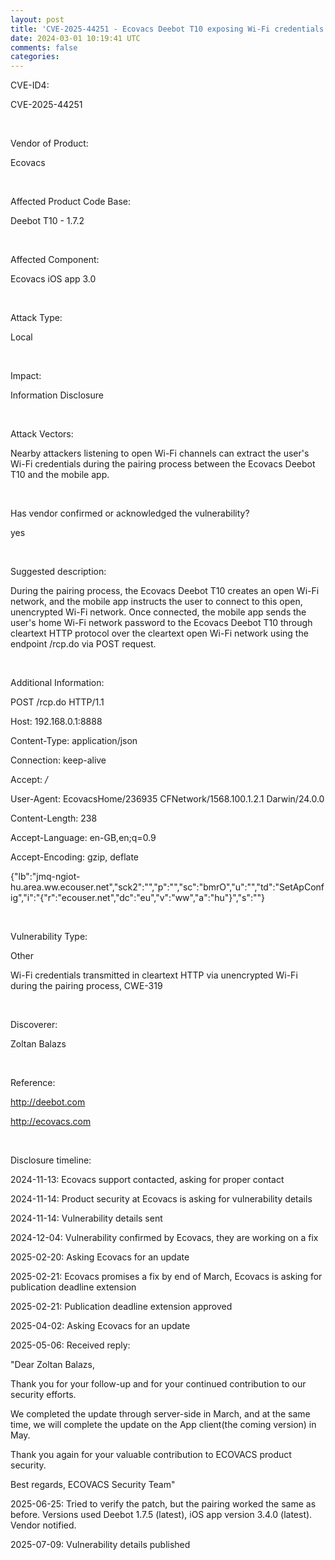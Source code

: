 ```yaml
---           
layout: post
title: 'CVE-2025-44251 - Ecovacs Deebot T10 exposing Wi-Fi credentials during pairing'
date: 2024-03-01 10:19:41 UTC
comments: false
categories:  
---
```


CVE-ID4:

CVE-2025-44251

&nbsp;

Vendor of Product:

Ecovacs

&nbsp;

Affected Product Code Base:

Deebot T10 - 1.7.2

&nbsp;

Affected Component:

Ecovacs iOS app 3.0

&nbsp;

Attack Type:

Local

&nbsp;

Impact: 

Information Disclosure

&nbsp;

Attack Vectors:

Nearby attackers listening to open Wi-Fi channels can extract the user's Wi-Fi credentials during the pairing process between the Ecovacs Deebot T10 and the mobile app.

&nbsp;

Has vendor confirmed or acknowledged the vulnerability?

yes

&nbsp;

Suggested description:

During the pairing process, the Ecovacs Deebot T10 creates an open Wi-Fi network, and the mobile app instructs the user to connect to this open, unencrypted Wi-Fi network. Once connected, the mobile app sends the user's home Wi-Fi network password to the Ecovacs Deebot T10 through cleartext HTTP protocol over the cleartext open Wi-Fi network using the endpoint /rcp.do via POST request.

&nbsp;

Additional Information:

POST /rcp.do HTTP/1.1

Host: 192.168.0.1:8888

Content-Type: application/json

Connection: keep-alive

Accept: */*

User-Agent: EcovacsHome/236935 CFNetwork/1568.100.1.2.1 Darwin/24.0.0

Content-Length: 238

Accept-Language: en-GB,en;q=0.9

Accept-Encoding: gzip, deflate


{"lb":"jmq-ngiot-hu.area.ww.ecouser.net","sck2":"<REDACTED>","p":"<WIFI PASSWORD IN CLEAR TEXT>","sc":"bmrO","u":"<REDACTED>","td":"SetApConfig","i":"{\"r\":\"ecouser.net\",\"dc\":\"eu\",\"v\":\"ww\",\"a\":\"hu\"}","s":"<WIFI SSID IN CLEAR TEXT>"}

&nbsp;

Vulnerability Type: 

Other

Wi-Fi credentials transmitted in cleartext HTTP via unencrypted Wi-Fi during the pairing process, CWE-319

&nbsp;

Discoverer:

Zoltan Balazs

&nbsp;

Reference:

http://deebot.com

http://ecovacs.com

&nbsp;

Disclosure timeline:

2024-11-13: Ecovacs support contacted, asking for proper contact

2024-11-14: Product security at Ecovacs is asking for vulnerability details

2024-11-14: Vulnerability details sent

2024-12-04: Vulnerability confirmed by Ecovacs, they are working on a fix

2025-02-20: Asking Ecovacs for an update

2025-02-21: Ecovacs promises a fix by end of March, Ecovacs is asking for publication deadline extension

2025-02-21: Publication deadline extension approved

2025-04-02: Asking Ecovacs for an update

2025-05-06: Received reply: 
&nbsp;

"Dear Zoltan Balazs,

Thank you for your follow-up and for your continued contribution to our security efforts.

We completed the update through server-side in March, and at the same time, we will complete the update on the App client(the coming version) in May.

Thank you again for your valuable contribution to ECOVACS product security.

Best regards,
ECOVACS Security Team"

2025-06-25: Tried to verify the patch, but the pairing worked the same as before. Versions used Deebot 1.7.5 (latest), iOS app version 3.4.0 (latest). Vendor notified. 

2025-07-09: Vulnerability details published






